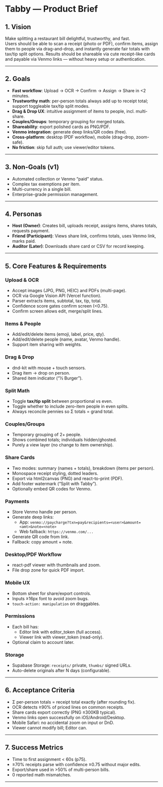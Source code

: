 # Tabby — Product Brief

## 1. Vision
Make splitting a restaurant bill delightful, trustworthy, and fast.  
Users should be able to scan a receipt (photo or PDF), confirm items, assign them to people via drag-and-drop, and instantly generate fair totals with tax/tip split options. Results should be shareable via cute receipt-like cards and payable via Venmo links — without heavy setup or authentication.

---

## 2. Goals
- **Fast workflow**: Upload → OCR → Confirm → Assign → Share in <2 minutes.
- **Trustworthy math**: per-person totals always add up to receipt total; support toggleable tax/tip split modes.
- **Drag & Drop UX**: intuitive assignment of items to people, incl. multi-share.
- **Couples/Groups**: temporary grouping for merged totals.
- **Shareability**: export polished cards as PNG/PDF.
- **Venmo integration**: generate deep links/QR codes (free).
- **Cross-platform**: desktop (PDF workflow), mobile (drag-drop, zoom-safe).
- **No friction**: skip full auth; use viewer/editor tokens.

---

## 3. Non-Goals (v1)
- Automated collection or Venmo “paid” status.
- Complex tax exemptions per item.
- Multi-currency in a single bill.
- Enterprise-grade permission management.

---

## 4. Personas
- **Host (Owner)**: Creates bill, uploads receipt, assigns items, shares totals, requests payment.  
- **Friend (Participant)**: Views share link, confirms totals, uses Venmo link, marks paid.  
- **Auditor (Later)**: Downloads share card or CSV for record keeping.

---

## 5. Core Features & Requirements

### Upload & OCR
- Accept images (JPG, PNG, HEIC) and PDFs (multi-page).
- OCR via Google Vision API (Vercel function).
- Parser extracts items, subtotal, tax, tip, total.
- Confidence score gates confirm screen (<0.75).
- Confirm screen allows edit, merge/split lines.

### Items & People
- Add/edit/delete items (emoji, label, price, qty).
- Add/edit/delete people (name, avatar, Venmo handle).
- Support item sharing with weights.

### Drag & Drop
- dnd-kit with mouse + touch sensors.
- Drag item → drop on person.
- Shared item indicator (“½ Burger”).

### Split Math
- Toggle **tax/tip split** between proportional vs even.
- Toggle whether to include zero-item people in even splits.
- Always reconcile pennies so Σ totals = grand total.

### Couples/Groups
- Temporary grouping of 2+ people.
- Shows combined totals; individuals hidden/ghosted.
- Purely a view layer (no change to item ownership).

### Share Cards
- Two modes: summary (names + totals), breakdown (items per person).
- Monospace receipt styling, dotted leaders.
- Export via html2canvas (PNG) and react-to-print (PDF).
- Add footer watermark (“Split with Tabby”).
- Optionally embed QR codes for Venmo.

### Payments
- Store Venmo handle per person.
- Generate deep links:
  - App: `venmo://paycharge?txn=pay&recipients=<user>&amount=<amt>&note=<note>`
  - Web fallback: `https://venmo.com/...`
- Generate QR code from link.
- Fallback: copy amount + note.

### Desktop/PDF Workflow
- react-pdf viewer with thumbnails and zoom.
- File drop zone for quick PDF import.

### Mobile UX
- Bottom sheet for share/export controls.
- Inputs ≥16px font to avoid zoom bugs.
- `touch-action: manipulation` on draggables.

### Permissions
- Each bill has:
  - Editor link with editor_token (full access).
  - Viewer link with viewer_token (read-only).
- Optional claim to account later.

### Storage
- Supabase Storage: `receipts/` private, `thumbs/` signed URLs.
- Auto-delete originals after N days (configurable).

---

## 6. Acceptance Criteria
- Σ per-person totals = receipt total exactly (after rounding fix).
- OCR detects ≥90% of priced lines on common receipts.
- Share cards export correctly (PNG ≤300KB typical).
- Venmo links open successfully on iOS/Android/Desktop.
- Mobile Safari: no accidental zoom on input or DnD.
- Viewer cannot modify bill; Editor can.

---

## 7. Success Metrics
- Time to first assignment < 60s (p75).
- ≥70% receipts parse with confidence ≥0.75 without major edits.
- Export/share used in >50% of multi-person bills.
- 0 reported math mismatches.

---
